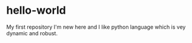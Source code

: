 # hello-world
My first repository
I'm new here and I like python language which is vey dynamic and robust.

